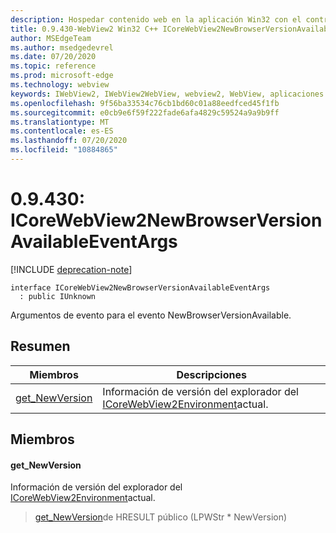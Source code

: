 ```yaml
---
description: Hospedar contenido web en la aplicación Win32 con el control Microsoft Edge WebView2
title: 0.9.430-WebView2 Win32 C++ ICoreWebView2NewBrowserVersionAvailableEventArgs
author: MSEdgeTeam
ms.author: msedgedevrel
ms.date: 07/20/2020
ms.topic: reference
ms.prod: microsoft-edge
ms.technology: webview
keywords: IWebView2, IWebView2WebView, webview2, WebView, aplicaciones Win32, Win32, Edge, ICoreWebView2, ICoreWebView2Host, control de explorador, HTML Edge
ms.openlocfilehash: 9f56ba33534c76cb1bd60c01a88eedfced45f1fb
ms.sourcegitcommit: e0cb9e6f59f222fade6afa4829c59524a9a9b9ff
ms.translationtype: MT
ms.contentlocale: es-ES
ms.lasthandoff: 07/20/2020
ms.locfileid: "10884865"
---
```

# 0.9.430: ICoreWebView2NewBrowserVersionAvailableEventArgs 

[!INCLUDE [deprecation-note](../../includes/deprecation-note.md)]

```
interface ICoreWebView2NewBrowserVersionAvailableEventArgs
  : public IUnknown
```

Argumentos de evento para el evento NewBrowserVersionAvailable.

## Resumen

 Miembros                        | Descripciones
--------------------------------|---------------------------------------------
[get_NewVersion](#get_newversion) | Información de versión del explorador del [ICoreWebView2Environment](ICoreWebView2Environment.md)actual.

## Miembros

#### get_NewVersion 

Información de versión del explorador del [ICoreWebView2Environment](ICoreWebView2Environment.md)actual.

> [get_NewVersion](#get_newversion)de HRESULT público (LPWStr * NewVersion)

